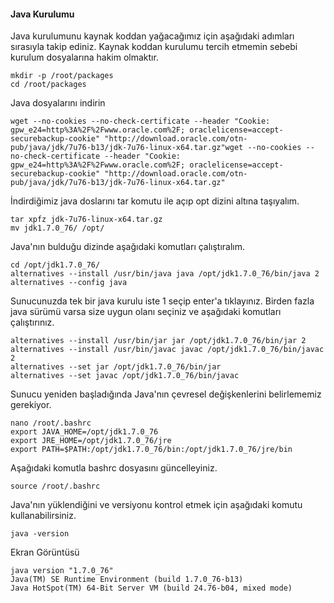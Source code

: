 #### Java Kurulumu
Java kurulumunu kaynak koddan yağacağımız için aşağıdaki adımları sırasıyla takip ediniz. Kaynak koddan kurulumu tercih etmemin sebebi kurulum dosyalarına hakim olmaktır.
```
mkdir -p /root/packages  
cd /root/packages
```
Java dosyalarını indirin
```
wget --no-cookies --no-check-certificate --header "Cookie: gpw_e24=http%3A%2F%2Fwww.oracle.com%2F; oraclelicense=accept-securebackup-cookie" "http://download.oracle.com/otn-pub/java/jdk/7u76-b13/jdk-7u76-linux-x64.tar.gz"wget --no-cookies --no-check-certificate --header "Cookie: gpw_e24=http%3A%2F%2Fwww.oracle.com%2F; oraclelicense=accept-securebackup-cookie" "http://download.oracle.com/otn-pub/java/jdk/7u76-b13/jdk-7u76-linux-x64.tar.gz"
```
İndirdiğimiz java doslarını tar komutu ile açıp opt dizini altına taşıyalım.
```
tar xpfz jdk-7u76-linux-x64.tar.gz
mv jdk1.7.0_76/ /opt/
```
Java'nın bulduğu dizinde aşağıdaki komutları çalıştıralım.
```
cd /opt/jdk1.7.0_76/
alternatives --install /usr/bin/java java /opt/jdk1.7.0_76/bin/java 2
alternatives --config java
```
Sunucunuzda tek bir java kurulu iste 1 seçip enter'a tıklayınız. Birden fazla java sürümü varsa size uygun
olanı seçiniz ve aşağıdaki komutları çalıştırınız.
```
alternatives --install /usr/bin/jar jar /opt/jdk1.7.0_76/bin/jar 2
alternatives --install /usr/bin/javac javac /opt/jdk1.7.0_76/bin/javac 2
alternatives --set jar /opt/jdk1.7.0_76/bin/jar
alternatives --set javac /opt/jdk1.7.0_76/bin/javac
```
Sunucu yeniden başladığında Java'nın çevresel değişkenlerini belirlememiz gerekiyor.

```
nano /root/.bashrc
export JAVA_HOME=/opt/jdk1.7.0_76
export JRE_HOME=/opt/jdk1.7.0_76/jre
export PATH=$PATH:/opt/jdk1.7.0_76/bin:/opt/jdk1.7.0_76/jre/bin
```
Aşağıdaki komutla bashrc dosyasını güncelleyiniz.
```
source /root/.bashrc
```

Java'nın yüklendiğini ve versiyonu kontrol etmek için aşağıdaki komutu kullanabilirsiniz.
```
java -version
```
Ekran Görüntüsü
```
java version "1.7.0_76"
Java(TM) SE Runtime Environment (build 1.7.0_76-b13)
Java HotSpot(TM) 64-Bit Server VM (build 24.76-b04, mixed mode)
```
